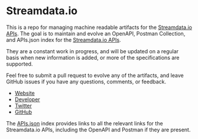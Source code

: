 # Streamdata.ioThis is a repo for managing machine readable artifacts for the [Streamdata.io APIs](http://streamdata.io/). The goal is to maintain and evolve an OpenAPI, Postman Collection, and APIs.json index for the [Streamdata.io APIs](http://streamdata.io/).They are a constant work in progress, and will be updated on a regular basis when new information is added, or more of the specifications are supported.Feel free to submit a pull request to evolve any of the artifacts, and leave GitHub issues if you have any questions, comments, or feedback.- [Website](http://streamdata.io/)- [Developer](http://streamdata.io/)- [Twitter](https://twitter.com/StreamdataIO)- [GitHub](https://github.com/streamdataio)The [APIs.json](https://github.com/api-evangelist/streamdata-io/blob/master/apis.json) index provides links to all the relevant links for the Streamdata.io APIs, including the OpenAPI and Postman if they are present.